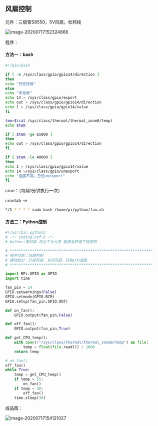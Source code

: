 ## 风扇控制 ##

元件：三极管S8550，5V风扇，杜邦线

![image-20200717152324866](https://imgchr.com/i/auQJVH)

程序：
#### 方法一：bash

```bash
#!/bin/bash

if [ -e /sys/class/gpio/gpio14/direction ]
then
echo "已经挂载"
else
echo "未挂载"
echo 14 > /sys/class/gpio/export
echo out > /sys/class/gpio/gpio14/direction
echo 1 > /sys/class/gpio/gpio14/value
fi

tem=$(cat /sys/class/thermal/thermal_zone0/temp)
echo $tem

if [ $tem -ge 65000 ]
then
echo out > /sys/class/gpio/gpio14/direction
fi

if [ $tem -le 40000 ]
then
echo 1 > /sys/class/gpio/gpio14/value 
echo 14 >/sys/class/gpio/unexport
echo "温度不高，已经unexport"
fi
```

cron：（每隔1分钟执行一次）

crontab -e

```bash
*/1 * * * * sudo bash /home/pi/python/fan.sh
```

#### 方法二：Python控制

```python
#!/usr/bin python3
# -*- coding:utf-8 -*-
# Author:李绍丰 河北工业大学-能源与环境工程学院

# ****************************************************************
# 程序功能：风扇控制
# 模块划分：开启风扇，关闭风扇，获取CPU温度
# ****************************************************************

import RPi.GPIO as GPIO
import time

fan_pin = 14
GPIO.setwarnings(False)
GPIO.setmode(GPIO.BCM)
GPIO.setup(fan_pin,GPIO.OUT)

def on_fan():
    GPIO.output(fan_pin,False)

def off_fan():
    GPIO.output(fan_pin,True)

def get_CPU_temp():
    with open(r"/sys/class/thermal/thermal_zone0/temp") as file:
        temp = float(file.read()) / 1000
    return temp

# on_fan()
off_fan()
while True:
    temp = get_CPU_temp()
    if temp > 55:
        on_fan()
    if temp < 38:
        off_fan()
    time.sleep(30)
```



成品图：

![image-20200717154121027](https://imgchr.com/i/auQYad)
